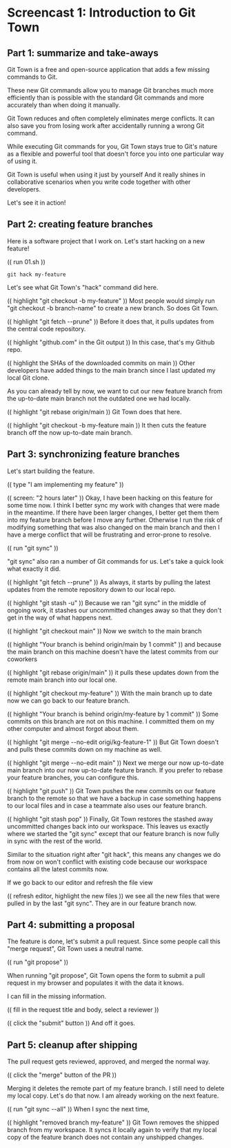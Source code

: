 # Screencast 1: Introduction to Git Town

## Part 1: summarize and take-aways

Git Town is a free and open-source application
that adds a few missing commands to Git.

These new Git commands allow you to manage Git branches
much more efficiently than is possible with the standard Git commands
and more accurately than when doing it manually.

Git Town reduces and often completely eliminates merge conflicts.
It can also save you from losing work
after accidentally running a wrong Git command.

While executing Git commands for you,
Git Town stays true to Git's nature
as a flexible and powerful tool
that doesn't force you into one particular way of using it.

Git Town is useful when using it just by yourself
And it really shines in collaborative scenarios
when you write code together with other developers.

Let's see it in action!

## Part 2: creating feature branches

Here is a software project that I work on.
Let's start hacking on a new feature!

(( run 01.sh ))

```
git hack my-feature
```

Let's see what Git Town's "hack" command did here.

(( highlight "git checkout -b my-feature" ))
Most people would simply run "git checkout -b branch-name" to create a new branch.
So does Git Town.

(( highlight "git fetch --prune" ))
Before it does that, it pulls updates from the central code repository.

(( highlight "github.com" in the Git output ))
In this case, that's my Github repo.

(( highlight the SHAs of the downloaded commits on main ))
Other developers have added things to the main branch since I last updated my local Git clone.

As you can already tell by now,
we want to cut our new feature branch from the up-to-date main branch
not the outdated one we had locally.

(( highlight "git rebase origin/main ))
Git Town does that here.

(( highlight "git checkout -b my-feature main ))
It then cuts the feature branch off the now up-to-date main branch.

## Part 3: synchronizing feature branches

<!-- 
prep the codebase:
- create files "other_file_1" and "other_file_2" on the main branch
- create file "my_file_2" on the tracking branch
-->

Let's start building the feature.

(( type "I am implementing my feature" ))

(( screen: "2 hours later" ))
Okay, I have been hacking on this feature for some time now.
I think I better sync my work with changes that were made in the meantime.
If there have been larger changes,
I better get them them into my feature branch before I move any further.
Otherwise I run the risk of modifying something that was also changed on the main branch
and then I have a merge conflict that will be frustrating and error-prone to resolve.

(( run "git sync" ))

"git sync" also ran a number of Git commands for us.
Let's take a quick look what exactly it did.

(( highlight "git fetch --prune" ))
As always, it starts by pulling the latest updates
from the remote repository down to our local repo.

(( highlight "git stash -u" ))
Because we ran "git sync" in the middle of ongoing work,
it stashes our uncommitted changes away
so that they don't get in the way of what happens next.

(( highlight "git checkout main" ))
Now we switch to the main branch

(( highlight "Your branch is behind origin/main by 1 commit" ))
and because the main branch on this machine doesn't have the latest commits from our coworkers

(( highlight "git rebase origin/main" ))
it pulls these updates down from the remote main branch into our local one.

(( highlight "git checkout my-feature" ))
With the main branch up to date now
we can go back to our feature branch.

(( highlight "Your branch is behind origin/my-feature by 1 commit" ))
Some commits on this branch are not on this machine.
I committed them on my other computer and almost forgot about them.

(( highlight "git merge --no-edit origi/kg-feature-1" ))
But Git Town doesn't and pulls these commits down on my machine as well.

(( highlight "git merge --no-edit main" ))
Next we merge our now up-to-date main branch into our now up-to-date feature branch.
If you prefer to rebase your feature branches, you can configure this.

(( highlight "git push" ))
Git Town pushes the new commits on our feature branch to the remote
so that we have a backup in case something happens to our local files
and in case a teammate also uses our feature branch.

(( highlight "git stash pop" ))
Finally, Git Town restores the stashed away uncommitted changes back into our workspace.
This leaves us exactly where we started the "git sync"
except that our feature branch is now fully in sync with the rest of the world.

Similar to the situation right after "git hack",
this means any changes we do from now on
won't conflict with existing code
because our workspace contains all the latest commits now.

If we go back to our editor and refresh the file view

(( refresh editor, highlight the new files ))
we see all the new files that were pulled in by the last "git sync".
They are in our feature branch now.

## Part 4: submitting a proposal

The feature is done, let's submit a pull request.
Since some people call this "merge request", Git Town uses a neutral name.

(( run "git propose" ))

When running "git propose",
Git Town opens the form to submit a pull request in my browser
and populates it with the data it knows.

I can fill in the missing information.

(( fill in the request title and body, select a reviewer ))

(( click the "submit" button )) And off it goes.

## Part 5: cleanup after shipping

The pull request gets reviewed, approved, and merged the normal way.

(( click the "merge" button of the PR ))

Merging it deletes the remote part of my feature branch.
I still need to delete my local copy.
Let's do that now.
I am already working on the next feature.

(( run "git sync --all" ))
When I sync the next time,

(( highlight "removed branch my-feature" ))
Git Town removes the shipped branch from my workspace.
It syncs it locally again to verify
that my local copy of the feature branch does not contain any unshipped changes.
